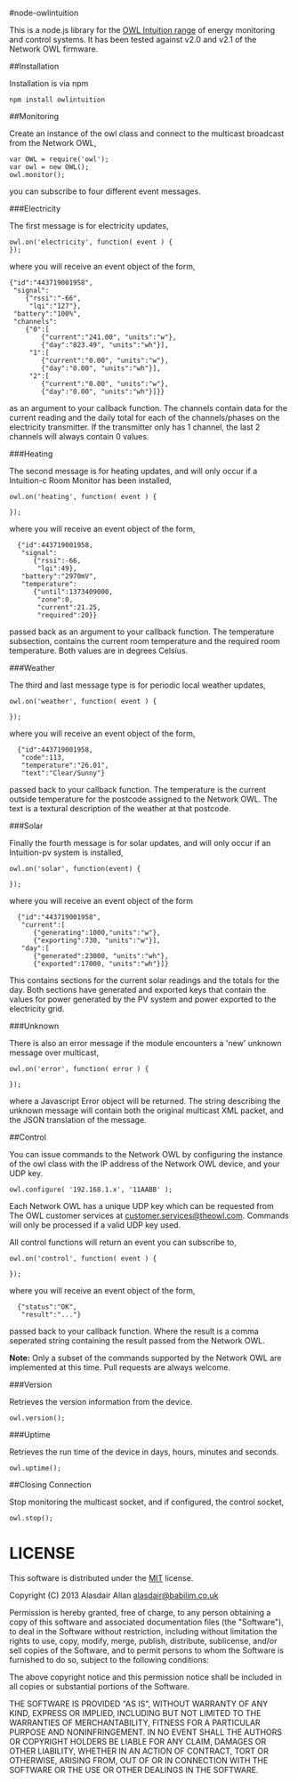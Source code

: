 #node-owlintuition


This is a node.js library for the [OWL Intuition range](http://www.theowl.com) of energy monitoring and control systems. It has been tested against v2.0 and v2.1 of the Network OWL firmware.

##Installation

Installation is via npm

    npm install owlintuition

##Monitoring

Create an instance of the owl class and connect to the multicast broadcast from the Network OWL,

    var OWL = require('owl');
	var owl = new OWL();
	owl.monitor();

you can subscribe to four different event messages.

###Electricity

The first message is for electricity updates,

	
	owl.on('electricity', function( event ) {
	});
	

where you will receive an event object of the form,

	
	{"id":"443719001958",
	 "signal":
	    {"rssi":"-66",
	     "lqi":"127"},
	 "battery":"100%",
	 "channels":
	    {"0":[
	        {"current":"241.00", "units":"w"},
	        {"day":"823.49", "units":"wh"}],
	     "1":[
	        {"current":"0.00", "units":"w"},
	        {"day":"0.00", "units":"wh"}],
	     "2":[
	        {"current":"0.00", "units":"w"},
	        {"day":"0.00", "units":"wh"}]}}		

as an argument to your callback function. The channels contain data for the current reading and the daily total for each of the channels/phases on the electricity transmitter. If the transmitter only has 1 channel, the last 2 channels will always contain 0 values.

###Heating

The second message is for heating updates, and will only occur if a Intuition-c Room Monitor has been installed,	

	owl.on('heating', function( event ) {
		
	});

where you will receive an event object of the form, 

	
      {"id":443719001958,
       "signal":
          {"rssi":-66,
           "lqi":49},
       "battery":"2970mV",
       "temperature":
          {"until":1373409000,
           "zone":0,
           "current":21.25,
           "required":20}}
	

passed back as an argument to your callback function. The temperature subsection, contains the current room temperature and the required room temperature. Both values are in degrees Celsius.

###Weather

The third and last message type is for periodic local weather updates,

	owl.on('weather', function( event ) {
		
	});
	

where you will receive an event object of the form,

      {"id":443719001958,
       "code":113,
       "temperature":"26.01",
       "text":"Clear/Sunny"}
	

passed back to your callback function. The temperature is the current outside temperature for the postcode assigned to the Network OWL. The text is a textural description of the weather at that postcode.

###Solar

Finally the fourth message is for solar updates, and will only occur if an Intuition-pv system is installed,

    owl.on('solar', function(event) {
	
    });

where you will receive an event object of the form

      {"id":"443719001958",
       "current":[
          {"generating":1000,"units":"w"},
          {"exporting":730, "units":"w"}],
       "day":[
          {"generated":23000, "units":"wh"},
          {"exported":17000, "units":"wh"}]}

This contains sections for the current solar readings and the totals for the day. Both sections have generated and exported keys that contain the values for power generated by the PV system and power exported to the electricity grid.

###Unknown

There is also an error message if the module encounters a 'new' unknown message over multicast,

	owl.on('error', function( error ) {
	
	});	
	

where a Javascript Error object will be returned. The string describing the unknown message will contain both the original multicast XML packet, and the JSON translation of the message.

##Control

You can issue commands to the Network OWL by configuring the instance of the owl class with the IP address of the Network OWL device, and your UDP key. 

    owl.configure( '192.168.1.x', '11AABB' );

Each Network OWL has a unique UDP key which can be requested from The OWL customer services at customer.services@theowl.com. Commands will only be processed if a valid UDP key used.

All control functions will return an event you can subscribe to,

    owl.on('control', function( event ) {
    
    });	

where you will receive an event object of the form,

      {"status":"OK",
       "result":"..."}
	

passed back to your callback function. Where the result is a comma seperated string containing the result passed from the Network OWL.

**Note:** Only a subset of the commands supported by the Network OWL are implemented at this time. Pull requests are always welcome.

###Version

Retrieves the version information from the device.

    owl.version();

###Uptime

Retrieves the run time of the device in days, hours, minutes and seconds.

    owl.uptime();

##Closing Connection

Stop monitoring the multicast socket, and if configured, the control socket,

    owl.stop();


# LICENSE

This software is distributed under the [MIT](http://en.wikipedia.org/wiki/MIT_License) license.

Copyright (C) 2013 Alasdair Allan <alasdair@babilim.co.uk>

Permission is hereby granted, free of charge, to any person obtaining a copy of this software and associated documentation files (the "Software"), to deal in the Software without restriction, including without limitation the rights to use, copy, modify, merge, publish, distribute, sublicense, and/or sell copies of the Software, and to permit persons to whom the Software is furnished to do so, subject to the following conditions:

The above copyright notice and this permission notice shall be included in all copies or substantial portions of the Software.

THE SOFTWARE IS PROVIDED "AS IS", WITHOUT WARRANTY OF ANY KIND, EXPRESS OR IMPLIED, INCLUDING BUT NOT LIMITED TO THE WARRANTIES OF MERCHANTABILITY, FITNESS FOR A PARTICULAR PURPOSE AND NONINFRINGEMENT. IN NO EVENT SHALL THE AUTHORS OR COPYRIGHT HOLDERS BE LIABLE FOR ANY CLAIM, DAMAGES OR OTHER LIABILITY, WHETHER IN AN ACTION OF CONTRACT, TORT OR OTHERWISE, ARISING FROM, OUT OF OR IN CONNECTION WITH THE SOFTWARE OR THE USE OR OTHER DEALINGS IN THE SOFTWARE.
